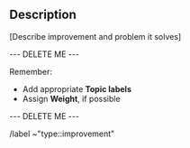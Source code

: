 ## Description

[Describe improvement and problem it solves]

--- DELETE ME ---

Remember: 
- Add appropriate **Topic labels** 
- Assign **Weight**, if possible

--- DELETE ME ---

/label ~"type::improvement"